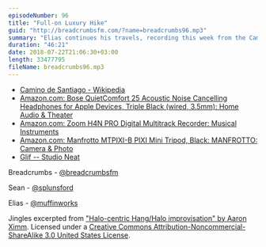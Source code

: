 ```yaml
---
episodeNumber: 96
title: "Full-on Luxury Hike"
guid: "http://breadcrumbsfm.com/?name=breadcrumbs96.mp3"
summary: "Elias continues his travels, recording this week from the Camino de Santiago."
duration: "46:21"
date: 2018-07-22T21:06:30+03:00
length: 33477795
fileName: breadcrumbs96.mp3
---
```


- [Camino de Santiago - Wikipedia](https://en.wikipedia.org/wiki/Camino_de_Santiago)
- [Amazon.com: Bose QuietComfort 25 Acoustic Noise Cancelling Headphones for Apple Devices, Triple Black (wired, 3.5mm): Home Audio & Theater](http://www.amazon.com/dp/B0117RFP0Y/?tag=breadcrumbsfm-20)
- [Amazon.com: Zoom H4N PRO Digital Multitrack Recorder: Musical Instruments](http://www.amazon.com/dp/B01DPOXS8I/?tag=breadcrumbsfm-20)
- [Amazon.com: Manfrotto MTPIXI-B PIXI Mini Tripod, Black: MANFROTTO: Camera & Photo](http://www.amazon.com/dp/B00D76RNLS/?tag=breadcrumbsfm-20)
- [Glif -- Studio Neat](https://www.studioneat.com/products/glif)

Breadcrumbs - [@breadcrumbsfm](https://twitter.com/breadcrumbsfm)

Sean - [@splunsford](https://twitter.com/splunsford)

Elias - [@muffinworks](https://twitter.com/muffinworks)

Jingles excerpted from ["Halo-centric Hang/Halo improvisation" by Aaron Ximm](http://freemusicarchive.org/music/aaron_ximm/handpans_and_the_hang/). Licensed under a [Creative Commons Attribution-Noncommercial-ShareAlike 3.0 United States License](http://creativecommons.org/licenses/by-nc-sa/3.0/us/).